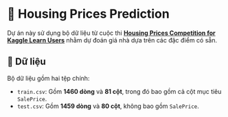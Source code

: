 # 🏡 Housing Prices Prediction

Dự án này sử dụng bộ dữ liệu từ cuộc thi **[Housing Prices Competition for Kaggle Learn Users](https://www.kaggle.com/competitions/house-prices-advanced-regression-techniques)** nhằm dự đoán giá nhà dựa trên các đặc điểm có sẵn.

## 📂 Dữ liệu

Bộ dữ liệu gồm hai tệp chính:

- `train.csv`: Gồm **1460 dòng** và **81 cột**, trong đó bao gồm cả cột mục tiêu `SalePrice`.
- `test.csv`: Gồm **1459 dòng** và **80 cột**, không bao gồm `SalePrice`.
